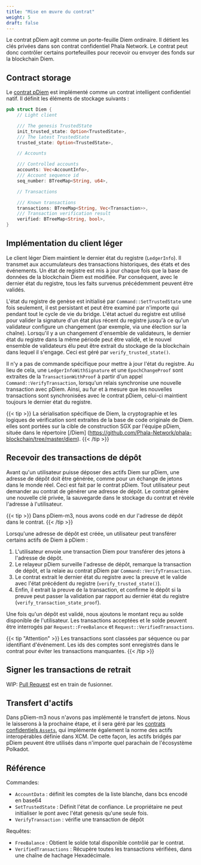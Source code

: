 ```yaml
---
title: "Mise en œuvre du contrat"
weight: 5
draft: false
---
```



Le contrat pDiem agit comme un porte-feuille Diem ordinaire. Il détient les clés privées dans son contrat confidentiel Phala Network. Le contrat peut donc contrôler certains portefeuilles pour recevoir ou envoyer des fonds sur la blockchain Diem.

## Contract storage

Le [contrat pDiem](https://github.com/Phala-Network/phala-blockchain/blob/master/standalone/pruntime/enclave/src/contracts/diem.rs) est implémenté comme un contrat intelligent confidentiel natif. Il définit les éléments de stockage suivants :

```rust
pub struct Diem {
    // Light client

    /// The genesis TrustedState
    init_trusted_state: Option<TrustedState>,
    /// The latest TrustedState
    trusted_state: Option<TrustedState>,

    // Accounts

    /// Controlled accounts
    accounts: Vec<AccountInfo>,
    /// Account sequence id
    seq_number: BTreeMap<String, u64>,

    // Transactions

    /// Known transactions
    transactions: BTreeMap<String, Vec<Transaction>>,
    /// Transaction verification result
    verified: BTreeMap<String, bool>,
}
```

## Implémentation du client léger

Le client léger Diem maintient le dernier état du registre (`LedgerInfo`). Il transmet aux accumulateurs des transactions historiques, des états et des événements. Un état de registre est mis à jour chaque fois que la base de données de la blockchain Diem est modifiée. Par conséquent, avec le dernier état du registre, tous les faits survenus précédemment peuvent être validés.

L'état du registre de genèse est initialisé par `Command::SetTrustedState` une fois seulement, il est persistant et peut être examiné par n'importe qui pendant tout le cycle de vie du bridge. L'état actuel du registre est utilisé pour valider la signature d'un état plus récent du registre jusqu'à ce qu'un validateur configure un changement (par exemple, via une élection sur la chaîne). Lorsqu'il y a un changement d'ensemble de validateurs, le dernier état du registre dans la même période peut être validé, et le nouvel ensemble de validateurs élu peut être extrait du stockage de la blockchain dans lequel il s'engage. Ceci est géré par `verify_trusted_state()`.

Il n'y a pas de commande spécifique pour mettre à jour l'état du registre. Au lieu de cela, une `LedgerInfoWithSignature` et une `EpochChangeProof` sont extraites de la `TransactionWithProof` à partir d'un appel `Command::VerifyTransaction`, lorsqu'un relais synchronise une nouvelle transaction avec pDiem. Ainsi, au fur et à mesure que les nouvelles transactions sont synchronisées avec le contrat pDiem, celui-ci maintient toujours le dernier état du registre.

{{< tip >}}
La sérialisation spécifique de Diem, la cryptographie et les logiques de vérification sont extraites de la base de code originale de Diem. elles sont portées sur la cible de construction SGX par l'équipe pDiem, située dans le répertoire [/Diem] (https://github.com/Phala-Network/phala-blockchain/tree/master/diem).
{{< /tip >}}
## Recevoir des transactions de dépôt

Avant qu'un utilisateur puisse déposer des actifs Diem sur pDiem, une adresse de dépôt doit être générée, comme pour un échange de jetons dans le monde réel. Ceci est fait par le contrat pDiem. Tout utilisateur peut demander au contrat de générer une adresse de dépôt. Le contrat génère une nouvelle clé privée, la sauvegarde dans le stockage du contrat et révèle l'adresse à l'utilisateur.

{{< tip >}}
Dans pDiem-m3, nous avons codé en dur l'adresse de dépôt dans le contrat.
{{< /tip >}}

Lorsqu'une adresse de dépôt est créée, un utilisateur peut transférer certains actifs de Diem à pDiem :

1. L'utilisateur envoie une transaction Diem pour transférer des jetons à l'adresse de dépôt.
2. Le relayeur pDiem surveille l'adresse de dépôt, remarque la transaction de dépôt, et la relaie au contrat pDiem par `Command::VerifyTransaction`.
3. Le contrat extrait le dernier état du registre avec la preuve et le valide avec l'état précédent du registre (`verify_trusted_state()`).
4. Enfin, il extrait la preuve de la transaction, et confirme le dépôt si la preuve peut passer la validation par rapport au dernier état du registre (`verify_transaction_state_proof`).

Une fois qu'un dépôt est validé, nous ajoutons le montant reçu au solde disponible de l'utilisateur. Les transactions acceptées et le solde peuvent être interrogés par `Request::FreeBalance` et `Request::VerifiedTransactions`.

{{< tip "Attention" >}}
Les transactions sont classées par séquence ou par identifiant d'événement. Les ids des comptes sont enregistrés dans le contrat pour éviter les transactions manquantes.
{{< /tip >}}

## Signer les transactions de retrait

WIP: [Pull Request](https://github.com/Phala-Network/phala-blockchain/pull/171) est en train de fusionner.

## Transfert d'actifs

Dans pDiem-m3 nous n'avons pas implémenté le transfert de jetons. Nous le laisserons à la prochaine étape, et il sera géré par les [contrats confidentiels `Assets`](https://github.com/Phala-Network/phala-blockchain/blob/master/standalone/pruntime/enclave/src/contracts/assets.rs), qui implémente également la norme des actifs interopérables définie dans XCM. De cette façon, les actifs bridgés par pDiem peuvent être utilisés dans n'importe quel parachain de l'écosystème Polkadot.

## Référence

Commandes:

- `AccountData` : définit les comptes de la liste blanche, dans bcs encodé en base64 
- `SetTrustedState` : Définit l'état de confiance. Le propriétaire ne peut initialiser le pont avec l'état genesis qu'une seule fois.
- `VerifyTransaction` : vérifie une transaction de dépôt

Requêtes:

- `FreeBalance` : Obtient le solde total disponible contrôlé par le contrat.
- `VerifiedTransactions` : Récupère toutes les transactions vérifiées, dans une chaîne de hachage Hexadécimale.
